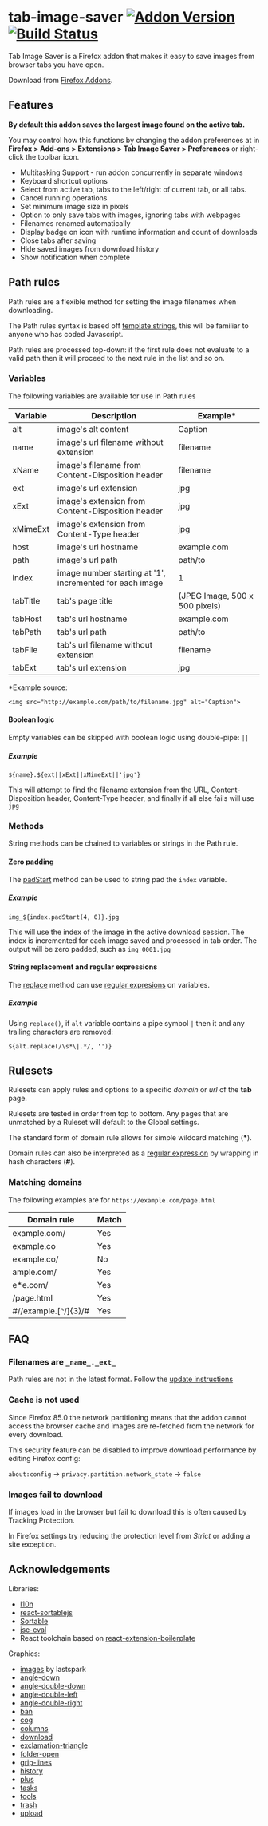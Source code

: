# tab-image-saver [![Addon Version](https://img.shields.io/amo/v/tab-image-saver.svg)](https://addons.mozilla.org/firefox/addon/tab-image-saver/) [![Build Status](https://travis-ci.com/mcdamo/tab-image-saver.svg?branch=master)](https://travis-ci.com/mcdamo/tab-image-saver)

Tab Image Saver is a Firefox addon that makes it easy to save images from browser tabs you have open.

Download from [Firefox Addons](https://addons.mozilla.org/firefox/addon/tab-image-saver/).

## Features
**By default this addon saves the largest image found on the active tab.**

You may control how this functions by changing the addon preferences at in **Firefox > Add-ons > Extensions > Tab Image Saver > Preferences** or right-click the toolbar icon.

   - Multitasking Support - run addon concurrently in separate windows
   - Keyboard shortcut options
   - Select from active tab, tabs to the left/right of current tab, or all tabs.
   - Cancel running operations
   - Set minimum image size in pixels
   - Option to only save tabs with images, ignoring tabs with webpages
   - Filenames renamed automatically
   - Display badge on icon with runtime information and count of downloads
   - Close tabs after saving
   - Hide saved images from download history
   - Show notification when complete
    
## Path rules
Path rules are a flexible method for setting the image filenames when downloading.

The Path rules syntax is based off [template strings](https://developer.mozilla.org/en-US/docs/Web/JavaScript/Reference/Template_literals), this will be familiar to anyone who has coded Javascript.

Path rules are processed top-down: if the first rule does not evaluate to a valid path then it will proceed to the next rule in the list and so on.

### Variables

The following variables are available for use in Path rules

| Variable | Description | Example* |
|-----|-------------|---------|
| alt | image's alt content | Caption |
| name | image's url filename without extension | filename |
| xName | image's filename from Content-Disposition header | filename |
| ext  | image's url extension | jpg |
| xExt | image's extension from Content-Disposition header | jpg |
| xMimeExt | image's extension from Content-Type header | jpg |
| host | image's url hostname | example.com |
| path | image's url path | path/to |
| index | image number starting at '1', incremented for each image | 1 |
| tabTitle | tab's page title | (JPEG Image, 500 x 500 pixels) |
| tabHost | tab's url hostname | example.com |
| tabPath | tab's url path | path/to |
| tabFile | tab's url filename without extension | filename |
| tabExt  | tab's url extension | jpg |

*Example source:
```
<img src="http://example.com/path/to/filename.jpg" alt="Caption">
```

#### Boolean logic

Empty variables can be skipped with boolean logic using double-pipe: `||`

##### Example

```
${name}.${ext||xExt||xMimeExt||'jpg'}
```

This will attempt to find the filename extension from the URL, Content-Disposition header, Content-Type header, and finally if all else fails will use `jpg`

### Methods

String methods can be chained to variables or strings in the Path rule.

#### Zero padding

The [padStart](https://developer.mozilla.org/en-US/docs/Web/JavaScript/Reference/Global_Objects/String/padStart) method can be used to string pad the `index` variable.

##### Example

```
img_${index.padStart(4, 0)}.jpg
```

This will use the index of the image in the active download session. The index is incremented for each image saved and processed in tab order. The output will be zero padded, such as `img_0001.jpg`

#### String replacement and regular expressions

The [replace](https://developer.mozilla.org/en-US/docs/Web/JavaScript/Reference/Global_Objects/String/replace) method can use [regular expresions](https://developer.mozilla.org/en-US/docs/Web/JavaScript/Reference/Global_Objects/RegExp) on variables.

##### Example

Using `replace()`, if `alt` variable contains a pipe symbol `|` then it and any trailing characters are removed:

```
${alt.replace(/\s*\|.*/, '')}
```

## Rulesets
Rulesets can apply rules and options to a specific _domain_ or _url_ of the **tab** page.

Rulesets are tested in order from top to bottom. Any pages that are unmatched by a Ruleset will default to the Global settings.

The standard form of domain rule allows for simple wildcard matching (**\***).

Domain rules can also be interpreted as a [regular expression](https://developer.mozilla.org/en-US/docs/Web/JavaScript/Guide/Regular_Expressions) by wrapping in hash characters (**#**).

### Matching domains
The following examples are for `https://example.com/page.html`

| Domain rule | Match |
|-------------|-------|
| example.com/ | Yes |
| example.co | Yes |
| example.co/ | No |
| ample.com/ | Yes |
| e*e.com/ | Yes |
| /page.html | Yes |
| #//example\.[^/]{3}/# | Yes |


## FAQ

### Filenames are `_name_._ext_`

Path rules are not in the latest format. Follow the [update instructions](CHANGES-4.0.md)

### Cache is not used

Since Firefox 85.0 the network partitioning means that the addon cannot access the browser cache and images are re-fetched from the network for every download.

This security feature can be disabled to improve download performance by editing Firefox config:

`about:config` -> `privacy.partition.network_state` -> `false`

### Images fail to download

If images load in the browser but fail to download this is often caused by Tracking Protection.

In Firefox settings try reducing the protection level from *Strict* or adding a site exception.

## Acknowledgements

Libraries:

- [l10n](http://github.com/piroor/webextensions-lib-l10n)
- [react-sortablejs](https://github.com/SortableJS/react-sortablejs)
- [Sortable](https://github.com/SortableJS/Sortable)
- [jse-eval](https://github.com/6utt3rfly/jse-eval)
- React toolchain based on [react-extension-boilerplate](https://github.com/kryptokinght/react-extension-boilerplate)

Graphics:

- [images](https://thenounproject.com/term/images/329997) by lastspark
- [angle-down](https://fontawesome.com/icons/angle-down?style=solid)
- [angle-double-down](https://fontawesome.com/icons/angle-double-down?style=solid)
- [angle-double-left](https://fontawesome.com/icons/angle-double-left?style=solid)
- [angle-double-right](https://fontawesome.com/icons/angle-double-right?style=solid)
- [ban](https://fontawesome.com/icons/ban?style=solid)
- [cog](https://fontawesome.com/icons/cog?style=solid)
- [columns](https://fontawesome.com/icons/columns?style=solid)
- [download](https://fontawesome.com/icons/download?style=solid)
- [exclamation-triangle](https://fontawesome.com/icons/exclamation-triangle?style=solid)
- [folder-open](https://fontawesome.com/icons/folder-open?style=solid)
- [grip-lines](https://fontawesome.com/icons/grip-lines?style=solid)
- [history](https://fontawesome.com/icons/history?style=solid)
- [plus](https://fontawesome.com/icons/plus?s=solid)
- [tasks](https://fontawesome.com/icons/tasks?style=solid)
- [tools](https://fontawesome.com/icons/tools?style=solid)
- [trash](https://fontawesome.com/icons/trash-alt?style=solid)
- [upload](https://fontawesome.com/icons/upload?style=solid)
